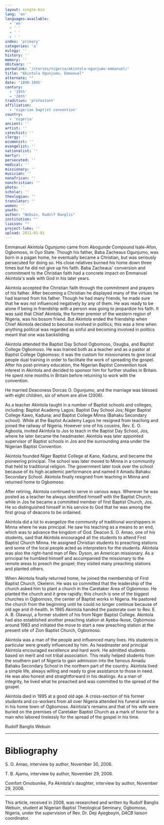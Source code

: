```yaml
---
layout: single-bio
lang: 'en'
languages-available:
  - 'en'
  - ' '
  - ' '
  - ' '
index: 'primary'
categories: 'a'
eulogy: ''
history: ''
memory: ''
obituary: ''
permalink: '/stories/nigeria/akintola-ogunjumo-emmanuel/'
title: "Akintola Ogunjumo, Emmanuel"
alternate: ""
date: '1890-1995'
century:
  - '19th'
  - '20th'
tradition: 'protestant'
affiliation:
  - 'nigerian baptist convention'
country:
  - 'nigeria'
ancient: ''
artist: ''
catechist: ''
clergy: ''
ecumenist: ''
evangelist: ''
nationalist: ''
martyr: ''
persecuted: ''
medical: ''
missionary: ''
musician: ''
nonafrican: ''
nonchristian: ''
photo: ''
scholar: ''
theologian: ''
translator: ''
women: ''
youth: ''
author: "Webuin, Rudolf Banglis"
institution: ""
liaison: ""
project-luke: ''
upload: 2011-01-01
---
```




Emmanuel Akintola Ogunjumo came from Abogunde Compound Isale-Afon, Ogbomoso, in Oyo State. Though his father, Baba Zacheaus Ogunjumo, was born in a pagan home, he eventually became a Christian, but was seriously persecuted for doing so. His close relatives burned his home down three times but he did not give up his faith. Baba Zacheaus' conversion and commitment to the Christian faith had a concrete impact on Emmanuel Akintola's walk with God in his later years.

Akintola accepted the Christian faith through the commitment and prayers of his father. After becoming a Christian he displayed many of the virtues he had learned from his father. Though he had many friends, he made sure that he was not influenced negatively by any of them. He was ready to be alone if being in friendship with a person was going to jeopardize his faith. It was said that Chief Akintola, the former premier of the western region of Nigeria, was his bosom friend. But Akintola ended the friendship when Chief Akintola decided to become involved in politics; this was a time when anything political was regarded as sinful and becoming involved in politics meant that one was backsliding.

Akintola attended the Baptist Day School Ogbomoso, Osugba, and Baptist College Ogbomoso. He was trained both as a teacher and as a pastor at Baptist College Ogbomoso; it was the custom for missionaries to give local people dual training in order to facilitate the work of spreading the gospel. After his post-primary education, the Nigerian Baptist Convention took interest in Akintola and decided to sponsor him for further studies in Britain. He spent nine months in Britain before returning to work with the convention.

He married Deaconess Dorcas O. Ogunjumo, and the marriage was blessed with eight children, six of whom are alive (2006).

As a teacher Akintola taught in a number of Baptist schools and colleges, including: Baptist Academy Lagos; Baptist Day School Jos; Niger Baptist College Kawo, Kaduna; and Baptist College Minna (Bahaku Secondary school). While at the Baptist Academy Lagos he resigned from teaching and joined the railway of Nigeria. However one of his cousins, Rev. E. O. Agboola, invited Akintola to Jos to teach in the Baptist Day School, Jos, where he later became the headmaster. Akintola was later appointed supervisor of Baptist schools in Jos and the surrounding area under the Nigerian Baptist Convention.

Akintola founded Niger Baptist College at Kano, Kaduna, and became the pioneering principal. The school was later moved to Minna in a community that held to traditional religion. The government later took over the school because of its high academic performance and named it Amadu Bahaku Secondary School. Akintola finally resigned from teaching in Minna and returned home to Ogbomoso.

After retiring, Akintola continued to serve in various ways. Wherever he was posted as a teacher he always identified himself with the Baptist Church; while in Jos he became a committed member of first Baptist Church, Jos. He so distinguished himself in his service to God that he was among the first group of deacons to be ordained.

Akintola did a lot to evangelize the community of traditional worshippers in Minna where he was principal. He saw his teaching as a means to an end, which was to advance the kingdom of God. Deacon S. O. Amao, one of his students, said that Akintola encouraged all the students to attend First Baptist Church Minna. He assigned Christian students to preaching stations and some of the local people acted as interpreters for the students. Akintola was also the right-hand man of Rev. Dyson, an American missionary. As a principal he humbled himself and accompanied the missionary to the remote areas to preach the gospel; they visited many preaching stations and planted others.

When Akintola finally returned home, he joined the membership of First Baptist Church, Okelerin. He was so committed that the leadership of the church asked him to plant a church in the Caretaker Area of Ogbomoso. He planted the church and it grew rapidly; this church is one of the biggest churches in Ogbomoso, the center of Baptist works in Nigeria. He pastored the church from the beginning until he could no longer continue because of old age and ill-health. In 1985 Akintola handed the pastorate over to Rev. E. A. B. Olawuyi, a  former student of his from Niger Baptist College. Akintola had also established another preaching station at Ayeba-Ikose, Ogbomoso around 1983 and initiated the move to start a new preaching station at the present site of Zion Baptist Church, Ogbomoso.

Akintola was a man of the people and influenced many lives. His students in particular were greatly influenced by him. As headmaster and principal Akintola encouraged excellence and hard work. He admitted students based on merit and not tribal association. This really helped students from the southern part of Nigeria to gain admission into the famous Amadu Bahaku Secondary School in the northern part of the country. Akintola lived a simple life, always willing and ready to give assistance to those in need. He was also honest and straightforward in his dealings. As a man of integrity, he lived what he preached and was committed to the spread of the gospel.

Akintola died in 1995 at a good old age. A cross-section of his former students and co-workers from all over Nigeria attended his funeral service in his home town of Ogbomoso. Akintola's remains and that of his wife were buried on the premises of Caretaker Baptist Church as a mark of honor for a man who labored tirelessly for the spread of the gospel in his time.

Rudolf Banglis Webuin

---

# Bibliography

S. O. Amao, interview by author, November 30, 2006.

T. B. Ajamu, interview by author, November 29, 2006.

Comfort Omobunike, Pa Akintola's daughter, interview by author, November 29, 2006.

---

This article, received in 2008, was researched and written by Rudolf Banglis Webuin, student at Nigerian Baptist Theological Seminary, Ogbomoso, Nigeria, under the supervision of Rev. Dr. Deji Ayegboyin, *DACB* liaison coordinator.